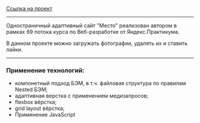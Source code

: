 [Ссылка на проект](https://kot172.github.io/mesto/)

-------

Одностраничный адаптивный сайт "Место" реализован автором в рамках 69 потока курса по Веб-разработке от Яндекс.Практикума.

В данном проекте можно загружать фотографии, удалять их и ставить лайки.

------

### Применение технологий:
* компонетный подход БЭМ, в т.ч. файловая структура по правилам Nested БЭМ;
* адаптивная верстка с применением медизапросов;
* flexbox вёрстка;
* grid layout вёрстка;
* Приминение JavaScript 
